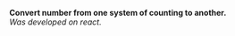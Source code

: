 <strong>Convert number from one system of counting to another.</strong> <br/>
<i>Was developed on react.</i>
